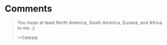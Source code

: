# Comments

> You mean at least North America, South America, Eurasia, and Africa to me. ;)
>
> —Celeste
